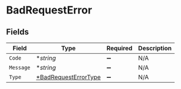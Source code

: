 # BadRequestError


## Fields

| Field                                                              | Type                                                               | Required                                                           | Description                                                        |
| ------------------------------------------------------------------ | ------------------------------------------------------------------ | ------------------------------------------------------------------ | ------------------------------------------------------------------ |
| `Code`                                                             | **string*                                                          | :heavy_minus_sign:                                                 | N/A                                                                |
| `Message`                                                          | **string*                                                          | :heavy_minus_sign:                                                 | N/A                                                                |
| `Type`                                                             | [*BadRequestErrorType](../../models/errors/badrequesterrortype.md) | :heavy_minus_sign:                                                 | N/A                                                                |